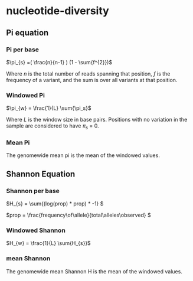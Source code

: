 # nucleotide-diversity

## Pi equation

### Pi per base

$\pi_{s} =( \frac{n}{n-1} ) (1 - \sum{f^{2}})$

Where $n$ is the total number of reads spanning that position, $f$ is the frequency of a variant, and the sum is over all variants at that position.


### Windowed Pi

$\pi_{w} = \frac{1}{L} \sum{\pi_s}$

Where $L$ is the window size in base pairs. Positions with no variation in the sample are considered to have $\pi_s$ = 0. 

### Mean Pi

The genomewide mean pi is the mean of the windowed values.

## Shannon Equation

### Shannon per base

$H_{s} = \sum{(log(prop) * prop) * -1} $

$prop = \frac{frequency\of\allele}{total\alleles\observed} $


### Windowed Shannon
$H_{w} = \frac{1}{L} \sum{H_{s}}$


### mean Shannon

The genomewide mean Shannon H is the mean of the windowed values.